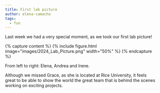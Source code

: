 ```yaml
---
title: First lab picture
author: elena-camacho
tags:
  - fun
---
```


Last week we had a very special moment, as we took our first lab picture! 

{% capture content %}
{% include figure.html image="images/2024_Lab_Picture.png" width="50%" %}
{% endcapture %}

From left to right: Elena, Andrea and Irene. 

Although we missed Grace, as she is located at Rice University, it feels great to be able to show the world the great team that is behind the scenes working on exciting projects.



